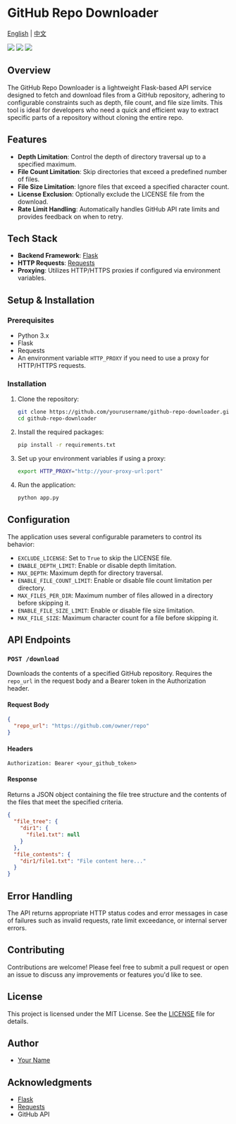  # GitHub Repo Downloader

[English](https://github.com/leezhuuuuu/Repo2JSON/blob/main/README_EN.md) | [中文](https://github.com/leezhuuuuu/Repo2JSON/blob/main/README.md)

[![](https://img.shields.io/github/license/leezhuuuuu/Repo2JSON.svg)](LICENSE)
![](https://img.shields.io/github/stars/leezhuuuuu/Repo2JSON.svg)
![](https://img.shields.io/github/forks/leezhuuuuu/Repo2JSON.svg)

## Overview

The GitHub Repo Downloader is a lightweight Flask-based API service designed to fetch and download files from a GitHub repository, adhering to configurable constraints such as depth, file count, and file size limits. This tool is ideal for developers who need a quick and efficient way to extract specific parts of a repository without cloning the entire repo.

## Features

- **Depth Limitation**: Control the depth of directory traversal up to a specified maximum.
- **File Count Limitation**: Skip directories that exceed a predefined number of files.
- **File Size Limitation**: Ignore files that exceed a specified character count.
- **License Exclusion**: Optionally exclude the LICENSE file from the download.
- **Rate Limit Handling**: Automatically handles GitHub API rate limits and provides feedback on when to retry.

## Tech Stack

- **Backend Framework**: [Flask](https://flask.palletsprojects.com/)
- **HTTP Requests**: [Requests](https://docs.python-requests.org/)
- **Proxying**: Utilizes HTTP/HTTPS proxies if configured via environment variables.

## Setup & Installation

### Prerequisites

- Python 3.x
- Flask
- Requests
- An environment variable `HTTP_PROXY` if you need to use a proxy for HTTP/HTTPS requests.

### Installation

1. Clone the repository:
   ```bash
   git clone https://github.com/yourusername/github-repo-downloader.git
   cd github-repo-downloader
   ```

2. Install the required packages:
   ```bash
   pip install -r requirements.txt
   ```

3. Set up your environment variables if using a proxy:
   ```bash
   export HTTP_PROXY="http://your-proxy-url:port"
   ```

4. Run the application:
   ```bash
   python app.py
   ```

## Configuration

The application uses several configurable parameters to control its behavior:

- `EXCLUDE_LICENSE`: Set to `True` to skip the LICENSE file.
- `ENABLE_DEPTH_LIMIT`: Enable or disable depth limitation.
- `MAX_DEPTH`: Maximum depth for directory traversal.
- `ENABLE_FILE_COUNT_LIMIT`: Enable or disable file count limitation per directory.
- `MAX_FILES_PER_DIR`: Maximum number of files allowed in a directory before skipping it.
- `ENABLE_FILE_SIZE_LIMIT`: Enable or disable file size limitation.
- `MAX_FILE_SIZE`: Maximum character count for a file before skipping it.

## API Endpoints

### `POST /download`

Downloads the contents of a specified GitHub repository. Requires the `repo_url` in the request body and a Bearer token in the Authorization header.

#### Request Body

```json
{
  "repo_url": "https://github.com/owner/repo"
}
```

#### Headers

```
Authorization: Bearer <your_github_token>
```

#### Response

Returns a JSON object containing the file tree structure and the contents of the files that meet the specified criteria.

```json
{
  "file_tree": {
    "dir1": {
      "file1.txt": null
    }
  },
  "file_contents": {
    "dir1/file1.txt": "File content here..."
  }
}
```

## Error Handling

The API returns appropriate HTTP status codes and error messages in case of failures such as invalid requests, rate limit exceedance, or internal server errors.

## Contributing

Contributions are welcome! Please feel free to submit a pull request or open an issue to discuss any improvements or features you'd like to see.

## License

This project is licensed under the MIT License. See the [LICENSE](LICENSE) file for details.

## Author

- [Your Name](https://github.com/yourusername)

## Acknowledgments

- [Flask](https://flask.palletsprojects.com/)
- [Requests](https://docs.python-requests.org/)
- GitHub API
